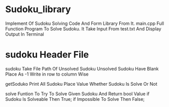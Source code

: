 # Sudoku_library
 Implement Of Sudoku Solving Code And Form Library From It.
 main.cpp Full Function Program To Solve Sudoku. It Take Input From test.txt
 And Display Output In Terminal

 # sudoku Header File 
 
 sudoku Take File Path Of Unsolved Sudoku
 Unsolved Sudoku Have Blank Place As -1 
 Write in row to column Wise

 getSoduko Print All Sudoku Place Value
 Whether Sudoku Is Solve Or Not

 solve Funtion To Try To Solve Given Sudoku
 And Return bool Value 
 if Sudoku Is Solveable Then True;
 if Impossible To Solve Then False;

 